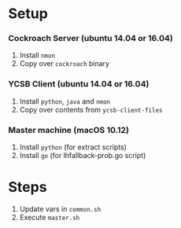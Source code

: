 # Setup
### Cockroach Server (ubuntu 14.04 or 16.04)
1. Install `nmon`
2. Copy over `cockroach` binary

### YCSB Client (ubuntu 14.04 or 16.04)
1. Install `python`, `java` and `nmon`
2. Copy over contents from `ycsb-client-files`

### Master machine (macOS 10.12)
1. Install `python` (for extract scripts)
2. Install `go` (for lhfallback-prob.go script)

# Steps
1. Update vars in `common.sh`
2. Execute `master.sh`
